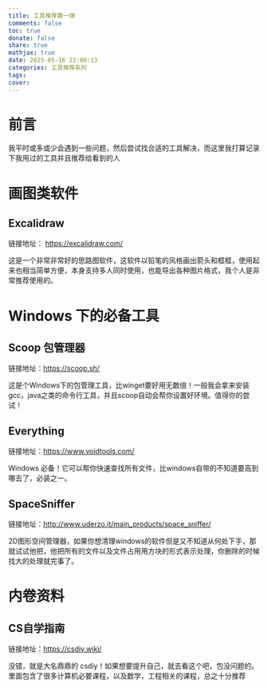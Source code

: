 ```yaml
---
title: 工具推荐第一弹
comments: false
toc: true
donate: false
share: true
mathjax: true
date: 2025-05-16 22:00:13
categories: 工具推荐系列
tags:
cover:
---
```


# 前言

我平时或多或少会遇到一些问题，然后尝试找合适的工具解决，而这里我打算记录下我用过的工具并且推荐给看到的人

# 画图类软件

## Excalidraw

链接地址： https://excalidraw.com/

这是一个非常非常好的思路图软件，这软件以铅笔的风格画出箭头和框框，使用起来也相当简单方便，本身支持多人同时使用，也能导出各种图片格式，我个人是非常推荐使用的。

# Windows 下的必备工具

## Scoop 包管理器

链接地址：https://scoop.sh/

这是个Windows下的包管理工具，比winget要好用无数倍！一般我会拿来安装gcc，java之类的命令行工具，并且scoop自动会帮你设置好环境。值得你的尝试！

## Everything

链接地址：https://www.voidtools.com/

Windows 必备！它可以帮你快速查找所有文件，比windows自带的不知道要高到哪去了，必装之一。

## SpaceSniffer

链接地址：http://www.uderzo.it/main_products/space_sniffer/

2D图形空间管理器，如果你想清理windows的软件但是又不知道从何处下手，那就试试他把，他把所有的文件以及文件占用用方块的形式表示处理，你删除的时候找大的处理就完事了。

# 内卷资料

## CS自学指南

链接地址：https://csdiy.wiki/

没错，就是大名鼎鼎的 csdiy！如果想要提升自己，就去看这个吧，包没问题的。里面包含了很多计算机必要课程，以及数学，工程相关的课程，总之十分推荐

